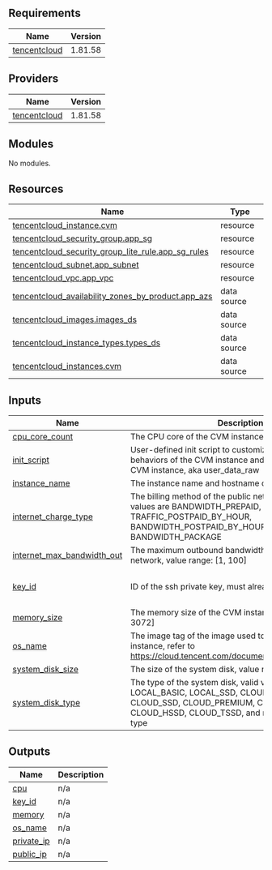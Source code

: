 ## Requirements

| Name | Version |
|------|---------|
| <a name="requirement_tencentcloud"></a> [tencentcloud](#requirement\_tencentcloud) | 1.81.58 |

## Providers

| Name | Version |
|------|---------|
| <a name="provider_tencentcloud"></a> [tencentcloud](#provider\_tencentcloud) | 1.81.58 |

## Modules

No modules.

## Resources

| Name | Type |
|------|------|
| [tencentcloud_instance.cvm](https://registry.terraform.io/providers/tencentcloudstack/tencentcloud/1.81.58/docs/resources/instance) | resource |
| [tencentcloud_security_group.app_sg](https://registry.terraform.io/providers/tencentcloudstack/tencentcloud/1.81.58/docs/resources/security_group) | resource |
| [tencentcloud_security_group_lite_rule.app_sg_rules](https://registry.terraform.io/providers/tencentcloudstack/tencentcloud/1.81.58/docs/resources/security_group_lite_rule) | resource |
| [tencentcloud_subnet.app_subnet](https://registry.terraform.io/providers/tencentcloudstack/tencentcloud/1.81.58/docs/resources/subnet) | resource |
| [tencentcloud_vpc.app_vpc](https://registry.terraform.io/providers/tencentcloudstack/tencentcloud/1.81.58/docs/resources/vpc) | resource |
| [tencentcloud_availability_zones_by_product.app_azs](https://registry.terraform.io/providers/tencentcloudstack/tencentcloud/1.81.58/docs/data-sources/availability_zones_by_product) | data source |
| [tencentcloud_images.images_ds](https://registry.terraform.io/providers/tencentcloudstack/tencentcloud/1.81.58/docs/data-sources/images) | data source |
| [tencentcloud_instance_types.types_ds](https://registry.terraform.io/providers/tencentcloudstack/tencentcloud/1.81.58/docs/data-sources/instance_types) | data source |
| [tencentcloud_instances.cvm](https://registry.terraform.io/providers/tencentcloudstack/tencentcloud/1.81.58/docs/data-sources/instances) | data source |

## Inputs

| Name | Description | Type | Default | Required |
|------|-------------|------|---------|:--------:|
| <a name="input_cpu_core_count"></a> [cpu\_core\_count](#input\_cpu\_core\_count) | The CPU core of the CVM instance, value range: [1, 384] | `number` | `2` | no |
| <a name="input_init_script"></a> [init\_script](#input\_init\_script) | User-defined init script to customize the startup behaviors of the CVM instance and to pass data into the CVM instance, aka user\_data\_raw | `string` | `"#!/bin/bash\napt update\n"` | no |
| <a name="input_instance_name"></a> [instance\_name](#input\_instance\_name) | The instance name and hostname of the CVM instance | `string` | n/a | yes |
| <a name="input_internet_charge_type"></a> [internet\_charge\_type](#input\_internet\_charge\_type) | The billing method of the public network bandwidth, valid values are BANDWIDTH\_PREPAID, TRAFFIC\_POSTPAID\_BY\_HOUR, BANDWIDTH\_POSTPAID\_BY\_HOUR, BANDWIDTH\_PACKAGE | `string` | `"TRAFFIC_POSTPAID_BY_HOUR"` | no |
| <a name="input_internet_max_bandwidth_out"></a> [internet\_max\_bandwidth\_out](#input\_internet\_max\_bandwidth\_out) | The maximum outbound bandwidth of the public network, value range: [1, 100] | `number` | `10` | no |
| <a name="input_key_id"></a> [key\_id](#input\_key\_id) | ID of the ssh private key, must already exist | `list` | <pre>[<br>  "skey-nvs2lydx"<br>]</pre> | no |
| <a name="input_memory_size"></a> [memory\_size](#input\_memory\_size) | The memory size of the CVM instance, value range: [1, 3072] | `number` | `4` | no |
| <a name="input_os_name"></a> [os\_name](#input\_os\_name) | The image tag of the image used to launch the CVM instance, refer to https://cloud.tencent.com/document/product/213/93093 | `string` | `"Ubuntu Server 20.04"` | no |
| <a name="input_system_disk_size"></a> [system\_disk\_size](#input\_system\_disk\_size) | The size of the system disk, value range: [20, 1024] | `number` | `40` | no |
| <a name="input_system_disk_type"></a> [system\_disk\_type](#input\_system\_disk\_type) | The type of the system disk, valid values are LOCAL\_BASIC, LOCAL\_SSD, CLOUD\_BASIC, CLOUD\_SSD, CLOUD\_PREMIUM, CLOUD\_BSSD, CLOUD\_HSSD, CLOUD\_TSSD, and related to the instance type | `string` | `"CLOUD_PREMIUM"` | no |

## Outputs

| Name | Description |
|------|-------------|
| <a name="output_cpu"></a> [cpu](#output\_cpu) | n/a |
| <a name="output_key_id"></a> [key\_id](#output\_key\_id) | n/a |
| <a name="output_memory"></a> [memory](#output\_memory) | n/a |
| <a name="output_os_name"></a> [os\_name](#output\_os\_name) | n/a |
| <a name="output_private_ip"></a> [private\_ip](#output\_private\_ip) | n/a |
| <a name="output_public_ip"></a> [public\_ip](#output\_public\_ip) | n/a |
